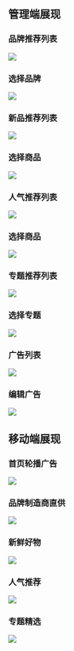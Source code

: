 ## 管理端展现
### 品牌推荐列表

![](https://github.com/macrozheng/mall-learning/raw/master/docs/images/database_screen_93.png)
### 选择品牌

![](https://github.com/macrozheng/mall-learning/raw/master/docs/images/database_screen_94.png)
### 新品推荐列表

![](https://github.com/macrozheng/mall-learning/raw/master/docs/images/database_screen_95.png)
### 选择商品

![](https://github.com/macrozheng/mall-learning/raw/master/docs/images/database_screen_96.png)
### 人气推荐列表

![](https://github.com/macrozheng/mall-learning/raw/master/docs/images/database_screen_97.png)
### 选择商品

![](https://github.com/macrozheng/mall-learning/raw/master/docs/images/database_screen_98.png)
### 专题推荐列表

![](https://github.com/macrozheng/mall-learning/raw/master/docs/images/database_screen_99.png)
### 选择专题

![](https://github.com/macrozheng/mall-learning/raw/master/docs/images/database_screen_100.png)
### 广告列表

![](https://github.com/macrozheng/mall-learning/raw/master/docs/images/database_screen_101.png)
### 编辑广告

![](https://github.com/macrozheng/mall-learning/raw/master/docs/images/database_screen_102.png)
## 移动端展现
### 首页轮播广告

![](https://github.com/macrozheng/mall-learning/raw/master/docs/images/database_screen_103.png)
### 品牌制造商直供

![](https://github.com/macrozheng/mall-learning/raw/master/docs/images/database_screen_104.png)
### 新鲜好物

![](https://github.com/macrozheng/mall-learning/raw/master/docs/images/database_screen_105.png)
### 人气推荐

![](https://github.com/macrozheng/mall-learning/raw/master/docs/images/database_screen_106.png)
### 专题精选

![](https://github.com/macrozheng/mall-learning/raw/master/docs/images/database_screen_107.png)